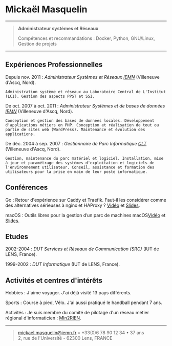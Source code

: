 Mickaël Masquelin
=========================

----

> **Administrateur systèmes et Réseaux**  
>
>  Compétences et recommandations : Docker, Python, GNU/Linux, Gestion de projets

----

Expériences Professionnelles
----------------------------
Depuis nov. 2011
:   *Administrateur Systèmes et Réseaux [IEMN](https://www.iemn.fr/)*
    (Villeneuve d'Ascq, Nord).
    
    Administration système et réseaux au Laboratoire Central de L'Institut (LCI). Gestion des aspects PPST et SSI.
    
De oct. 2007 à oct. 2011
:   *Administrateur Systèmes et de bases de données [IEMN](https://www.iemn.fr/)*
    (Villeneuve d'Ascq, Nord).
    
    Conception et gestion des bases de données locales. Développement d'applications métiers en PHP. Conception et réalisation de tout ou partie de sites web (WordPress). Maintenance et évolution des applications.
    
De déc. 2004 à sep. 2007
:   *Gestionnaire de Parc Informatique [CLT](https://https://www.vjf.cnrs.fr/clt/v3/index.php)*
    (Villeneuve d'Ascq, Nord).
    
    Gestion, maintenance du parc matériel et logiciel. Installation, mise à jour et paramétrage des systèmes d'exploitation et logiciels de l'environnement utilisateur. Conseil, assistance et formation des utilisateurs pour la prise en main de leur poste informatique.

Conférences
-----------
Go
:   Retour d'expérience sur Caddy et Traefik. Faut-il les considérer comme des alternatives sérieuses à nginx et HAProxy ? [Vidéo](http://lille1tv.univ-lille1.fr/collections/video.aspx?id=e08b5fe2-4256-4e5d-bdab-8047b135e440) et
[Slides](https://hal.archives-ouvertes.fr/hal-01777643/file/retex_Caddy_Traefik_MIn2RIEN-final.pdf).

macOS
:   Outils libres pour la gestion d’un parc de machines macOS[Vidéo](http://lille1tv.univ-lille1.fr/collections/video.aspx?id=6c26529f-f460-4c74-91ce-bb458443b049) et
[Slides](https://hal.archives-ouvertes.fr/hal-01774796/file/1-25012018-MMasquelin.pdf).

Etudes
------
2002-2004
:   *DUT Services et Réseaux de Communication (SRC)*
    (IUT de LENS, France).

1999-2002
:   *DUT Informatique*
    (IUT de LENS, France).

Activités et centres d'intérêts
-------------------------------
Hobbies
:   J'aime voyager. J'ai déjà visité 13 pays différents.

Sports
:   Course à pied, Vélo. J'ai aussi pratiqué le handball pendant 7 ans.

Activités
:   Je suis membre du comité de pilotage d'un réseau métier régional d'informaticien : [MIn2RIEN](https://www.min2rien.fr).

----

> <mickael.masquelin@iemn.fr> • +33(0)6 78 90 12 34 • 37 ans\
>  2, rue de l'Université - 62300 Lens, FRANCE